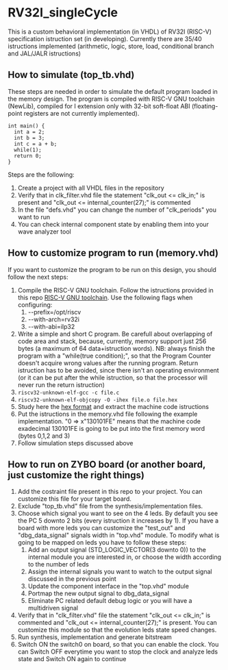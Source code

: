 # RV32I_singleCycle
This is a custom behavioral implementation (in VHDL) of RV32I (RISC-V) specification  istruction set (in developing). Currently there are 35/40 istructions implemented (arithmetic, logic, store, load, conditional branch and JAL/JALR istructions)


## How to simulate (top_tb.vhd)
These steps are needed in order to simulate the default program loaded in the memory design.
The program is compiled with RISC-V GNU toolchain (NewLib), compiled for I extension only with 32-bit soft-float ABI (floating-point registers are not currently implemented).
```
int main() {
  int a = 2;
  int b = 3;
  int c = a + b;
  while(1);
  return 0;
}
```
Steps are the following:
1. Create a project with all VHDL files in the repository
2. Verify that in clk_filter.vhd file the statement "clk_out <= clk_in;" is present and "clk_out <= internal_counter(27);" is commented
3. In the file "defs.vhd" you can change the number of "clk_periods" you want to run
4. You can check internal component state by enabling them into your wave analyzer tool


## How to customize program to run (memory.vhd)
If you want to customize the program to be run on this design, you should follow the next steps:
1. Compile the RISC-V GNU toolchain. Follow the istructions provided in this repo [RISC-V GNU toolchain](https://github.com/riscv/riscv-gnu-toolchain). Use the following flags when configuring:
    1. --prefix=/opt/riscv
    2. --with-arch=rv32i
    3. --with-abi=ilp32
2. Write a simple and short C program. Be carefull about overlapping of code area and stack, because, currently, memory support just 256 bytes (a maximum of 64 data+istruction words). NB: always finish the program with a "while(true condition);", so that the Program Counter doesn't acquire wrong values after the running program. Return istruction has to be avoided, since there isn't an operating environment (or it can be put after the while istruction, so that the processor will never run the return istruction)
3. ```riscv32-unknown-elf-gcc -c file.c```
4. ```riscv32-unknown-elf-objcopy -O -ihex file.o file.hex```
5. Study here the [hex format](https://en.wikipedia.org/wiki/Intel_HEX) and extract the machine code istructions
6. Put the istructions in the memory.vhd file following the example implementation. "0 => x"130101FE" means that the machine code exadecimal 130101FE is going to be put into the first memory word (bytes 0,1,2 and 3)
7. Follow simulation steps discussed above

## How to run on ZYBO board (or another board, just customize the right things)
1. Add the costraint file present in this repo to your project. You can customize this file for your target board.
2. Exclude "top_tb.vhd" file from the synthesis/implementation files.
3. Choose which signal you want to see on the 4 leds. By default you see the PC 5 downto 2 bits (every istruction it increases by 1). If you have a board with more leds you can customize the "test_out" and "dbg_data_signal" signals width in "top.vhd" module.  To modify what is going to be mapped on leds you have to follow these steps:
    1. Add an output signal (STD_LOGIC_VECTOR(3 downto 0)) to the internal module you are interested in, or choose the width according to the number of leds
    2. Assign the internal signals you want to watch to the output signal discussed in the previous point
    3. Update the component interface in the "top.vhd" module
    4. Portmap the new output signal to dbg_data_signal
    5. Eliminate PC related default debug logic or you will have a multidriven signal
4. Verify that in "clk_filter.vhd" file the statement "clk_out <= clk_in;" is commented and "clk_out <= internal_counter(27);" is present. You can customize this module so that the evolution leds state speed changes.
5. Run synthesis, implementation and generate bitstream
6. Switch ON the switch0 on board, so that you can enable the clock. You can Switch OFF everytime you want to stop the clock and analyze leds state and Switch ON again to continue
